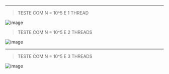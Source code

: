 ***
> TESTE COM N = 10^5 E 1 THREAD  
    
![image](https://user-images.githubusercontent.com/62557235/191621426-bc9f4593-ccd2-42cf-a600-deb71d29be24.png)  
  
> TESTE COM N = 10^5 E 2 THREADS  
   
![image](https://user-images.githubusercontent.com/62557235/191621662-f216e64a-ea18-46ef-a29a-9cad05d65d5c.png)
***

> TESTE COM N = 10^5 E 3 THREADS  
  
![image](https://user-images.githubusercontent.com/62557235/191621908-1f5d1789-dfbd-4f35-af1b-1353536d9264.png)
